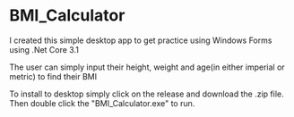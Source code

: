 # BMI_Calculator

I created this simple desktop app to get practice using Windows Forms using .Net Core 3.1

The user can simply input their height, weight and age(in either imperial or metric) to find their BMI

To install to desktop simply click on the release and download the .zip file.  Then double click the "BMI_Calculator.exe" to run.
